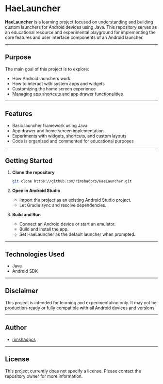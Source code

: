 # HaeLauncher

**HaeLauncher** is a learning project focused on understanding and building custom launchers for Android devices using Java. This repository serves as an educational resource and experimental playground for implementing the core features and user interface components of an Android launcher.

---

## Purpose

The main goal of this project is to explore:
- How Android launchers work
- How to interact with system apps and widgets
- Customizing the home screen experience
- Managing app shortcuts and app drawer functionalities

---

## Features

- Basic launcher framework using Java
- App drawer and home screen implementation
- Experiments with widgets, shortcuts, and custom layouts
- Code is organized and commented for educational purposes

---

## Getting Started

1. **Clone the repository**
   ```bash
   git clone https://github.com/rimshadpcs/HaeLauncher.git
   ```

2. **Open in Android Studio**
   - Import the project as an existing Android Studio project.
   - Let Gradle sync and resolve dependencies.

3. **Build and Run**
   - Connect an Android device or start an emulator.
   - Build and install the app.
   - Set HaeLauncher as the default launcher when prompted.

---

## Technologies Used

- Java
- Android SDK

---

## Disclaimer

This project is intended for learning and experimentation only. It may not be production-ready or fully compatible with all Android devices and versions.

---

## Author

- [rimshadpcs](https://github.com/rimshadpcs)

---

## License

This project currently does not specify a license. Please contact the repository owner for more information.
